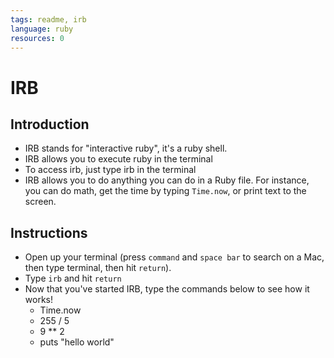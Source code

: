 ```yaml
---
tags: readme, irb
language: ruby
resources: 0
---
```


# IRB

## Introduction

* IRB stands for "interactive ruby", it's a ruby shell.
* IRB allows you to execute ruby in the terminal
* To access irb, just type irb in the terminal
* IRB allows you to do anything you can do in a Ruby file. For instance, you can do math, get the time by typing `Time.now`, or print text to the screen.

## Instructions

* Open up your terminal (press `command` and `space bar` to search on a Mac, then type terminal, then hit `return`).
* Type `irb` and hit `return`
* Now that you've started IRB, type the commands below to see how it works!
  * Time.now
  * 255 / 5
  * 9 ** 2
  * puts "hello world"
